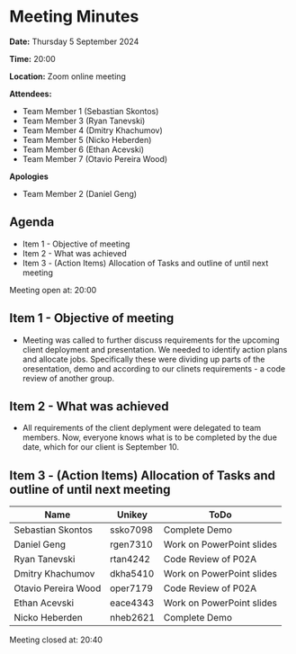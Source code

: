 # Meeting Minutes

**Date:** Thursday 5 September 2024

**Time:** 20:00 

**Location:** Zoom online meeting

**Attendees:**

* Team Member 1 (Sebastian Skontos)
* Team Member 3 (Ryan Tanevski)
* Team Member 4 (Dmitry Khachumov)
* Team Member 5 (Nicko Heberden)
* Team Member 6 (Ethan Acevski)
* Team Member 7 (Otavio Pereira Wood)


**Apologies**
* Team Member 2 (Daniel Geng)

## Agenda

* Item 1 - Objective of meeting
* Item 2 - What was achieved
* Item 3 - (Action Items) Allocation of Tasks and outline of until next meeting

Meeting open at: 20:00 

## Item 1 - Objective of meeting

* Meeting was called to further discuss requirements for the upcoming client deployment and presentation. We needed to identify action plans and allocate jobs. Specifically these were dividing up parts of the oresentation, demo and according to our clinets requirements - a code review of another group.

## Item 2 - What was achieved

* All requirements of the client deplyment were delegated to team members. Now, everyone knows what is to be completed by the due date, which for our client is September 10. 


## Item 3 - (Action Items) Allocation of Tasks and outline of until next meeting

| Name | Unikey | ToDo |
|--|--|--|
| Sebastian Skontos | ssko7098 | Complete Demo |
| Daniel Geng | rgen7310 | Work on PowerPoint slides |
| Ryan Tanevski | rtan4242 | Code Review of P02A |
| Dmitry Khachumov | dkha5410 | Work on PowerPoint slides |
| Otavio Pereira Wood | oper7179 | Code Review of P02A |
| Ethan Acevski | eace4343 | Work on PowerPoint slides |
| Nicko Heberden | nheb2621 | Complete Demo |

Meeting closed at:  20:40
